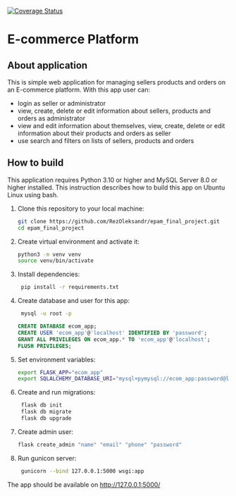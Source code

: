 [![Coverage Status](https://coveralls.io/repos/github/RezOleksandr/epam_final_project/badge.svg)](https://coveralls.io/github/RezOleksandr/epam_final_project)

# E-commerce Platform

## About application

This is simple web application for managing sellers products and orders on an E-commerce platform. With this app user can:

- login as seller or administrator
- view, create, delete or edit information about sellers, products and orders as administrator
- view and edit information about themselves, view, create, delete or edit information about their products and orders as seller
- use search and filters on lists of sellers, products and orders

## How to build

This application requires Python 3.10 or higher and MySQL Server 8.0 or higher installed. This instruction describes how to build this app on Ubuntu Linux using bash.

1. Clone this repository to your local machine:

   ```bash
   git clone https://github.com/RezOleksandr/epam_final_project.git
   cd epam_final_project
   ```

2. Create virtual environment and activate it:

   ```bash
   python3 -m venv venv
   source venv/bin/activate
   ```

3. Install dependencies:

   ```bash
    pip install -r requirements.txt
   ```

4. Create database and user for this app:

   ```bash
    mysql -u root -p
    ```
    
    ```sql
    CREATE DATABASE ecom_app;
    CREATE USER 'ecom_app'@'localhost' IDENTIFIED BY 'password';
    GRANT ALL PRIVILEGES ON ecom_app.* TO 'ecom_app'@'localhost';
    FLUSH PRIVILEGES;
    ```
        
5. Set environment variables:

   ```bash
   export FLASK_APP="ecom_app"
   export SQLALCHEMY_DATABASE_URI="mysql+pymysql://ecom_app:password@localhost/ecom_app"
   ```
   
6. Create and run migrations:

   ```bash
    flask db init
    flask db migrate
    flask db upgrade
    ```
   
7. Create admin user:

   ```bash
   flask create_admin "name" "email" "phone" "password"
   ```
   
8. Run gunicon server:

   ```bash
    gunicorn --bind 127.0.0.1:5000 wsgi:app


The app should be available on http://127.0.0.1:5000/
   
   
